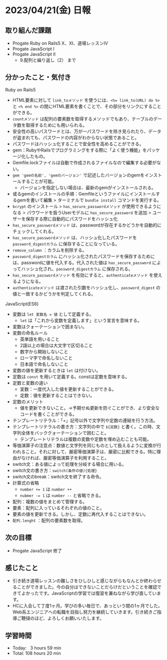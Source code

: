 # 2023/04/21(金) 日報
## 取り組んだ課題
- Progate Ruby on Rails5 X、Ⅺ、道場レッスンⅣ
- Progate JavaScript Ⅰ
- Progate JavaScript Ⅱ
  - 9.配列と繰り返し（2） まで

## 分かったこと・気付き
Ruby on Rails5
- HTML要素に対して `link_toメソッド` を使うには、`<%= link_to(URL) do %>` と `<% end %>` の間にHTML要素を書くことで、その部分をリンクにすることができる。
- `countメソッド` は配列の要素数を取得するメソッドでもあり、テーブルのデータ数を取得するためにも用いられる。
- 安全性の高いパスワードとは、万が一パスワードを除き見られたり、データが盗まれても、パスワードの内容がわからない状態であること。
- パスワードはハッシュ化することで安全性を高めることができる。
- gem：RubyやRailsでプログラミングをする際に「よく使う機能」をパッケージ化したもの。
- Gemfile.lockファイルは自動で作成されるファイルなので編集する必要がない。
- `gem 'gemの名前', 'gemのバージョン'` で記述したバージョンのgemをインストールすることが可能。
  - バージョンを指定しない場合は、最新のgemがインストールされる。
- 或るgemのインストールの手順：Gemfileというファイルにインストールするgemを書いて編集 > ターミナルで `bundle install` コマンドを実行する。
- `bcrypt` のインストール > `has_secure_passwordメソッド` が使用できるようになる > パウワードを扱うUserモデルに `has_secure_password` を追加 > ユーザーを保存する際に自動的にパスワードをハッシュ化
- `has_secure_passwordメソッド` は、passwordが存在するかどうかを自動的にチェックしてくれる。
- `has_secure_passwordメソッド` は、ハッシュ化したパスワードを `password_digestカラム` に保存することになっている。
- `remove_column` ：カラムを削除する。
- `password_digestカラム` にハッシュ化されたパスワードを保存するためには、passwordに値を代入する。代入された値は `has_secure_password` によってハッシュ化され、`password_digestカラム` に保存される。
- `has_secure_passwordメソッド` を有効にすると、`authenticateメソッド` を使えるようになる。
- `authenticateメソッド` は渡された引数をハッシュ化し、`password_digest` の値と一致するかどうかを判定してくれる。

JavaScript(ES6)
- 変数は `let 変数名 = 値` として定義する。
  - `let` は「これから変数を定義します」という宣言を意味する。
- 変数はクォーテーションで囲まない。
- 変数の命名ルール
  - 英単語を用いること
  - 2語以上の場合は大文字で区切ること
  - 数字から開始しないこと
  - ローマ字で命名しないこと
  - 日本語で命名しないこと
- 変数の値を更新するときは `let` は付けない。
- 定数は `const` を用いて定義する。constは定数を意味する。
- 定数と変数の違い
  - 変数：一度代入した値を更新することができる。
  - 定数：値を更新することはできない。
- 定数のメリット
  - 値を更新できないこと。→予期せぬ更新を防ぐことができ、より安全なコードを書くことができる。
- テンプレートリテラル：「+」記号以外で文字列や定数の連結を行う方法。
- テンプレートリテラルの書き方：文字列の中で `${定数}` と書く。この時、文字列全体をバッククォーテーションで囲むこと。
  - テンプレートリテラルは複数の変数や定数を埋め込むことも可能。 
- 等価演算子の注意点：数値と文字列を同じものとして扱えるように変換が行われること。それに対して、厳密等価演算子は、厳密に比較できる。特に理由がなければ、厳密等価演算子を利用すること。
- switch文：ある値によって処理を分岐する場合に用いる。
- switch文の書き方：`switch(条件の値){処理}`
- switch文のbreak：switch文を終了する命令。
- 計算式の省略
  - `number += 1` は `number ++`
  - `nubmer -= 1` は `number --` と省略できる。
- 配列：複数の値をまとめて管理する。
- 要素：配列に入っているそれぞれの値のこと。
- 要素の値を更新できる。しかし、定数に再代入することはできない。
- `配列.lenght` ：配列の要素数を取得。

## 次の目標
- Progate JavaScript 修了

## 感じたこと
- 引き続き道場レッスンの難しさをひしひしと感じながらもなんとか終わらせることができました。今の自分はできないことだらけだということを確認できてよかったです。JavaScriptの学習では復習を兼ねながら学び直しています。
- HCに入会して丁度1ヶ月。学びの多い毎日で、あっという間の1ヶ月でした。Web系エンジニアへの転職を目指し努力を継続していきます。引き続きご指導ご鞭撻のほど、よろしくお願いいたします。

## 学習時間
- Today:&nbsp;&nbsp;&nbsp;3 hours 59 min
- Total: 108 hours 20 min
